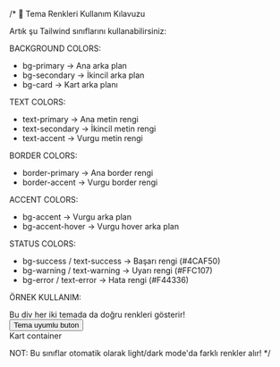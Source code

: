 /\*
🎨 Tema Renkleri Kullanım Kılavuzu

Artık şu Tailwind sınıflarını kullanabilirsiniz:

BACKGROUND COLORS:

- bg-primary → Ana arka plan
- bg-secondary → İkincil arka plan
- bg-card → Kart arka planı

TEXT COLORS:

- text-primary → Ana metin rengi
- text-secondary → İkincil metin rengi
- text-accent → Vurgu metin rengi

BORDER COLORS:

- border-primary → Ana border rengi
- border-accent → Vurgu border rengi

ACCENT COLORS:

- bg-accent → Vurgu arka plan
- bg-accent-hover → Vurgu hover arka plan

STATUS COLORS:

- bg-success / text-success → Başarı rengi (#4CAF50)
- bg-warning / text-warning → Uyarı rengi (#FFC107)
- bg-error / text-error → Hata rengi (#F44336)

ÖRNEK KULLANIM:

<div className="bg-primary text-primary border border-primary">
  Bu div her iki temada da doğru renkleri gösterir!
</div>

<button className="bg-accent hover:bg-accent-hover text-white">
  Tema uyumlu buton
</button>

<div className="bg-card text-secondary border-primary">
  Kart container
</div>

NOT: Bu sınıflar otomatik olarak light/dark mode'da farklı renkler alır!
\*/
